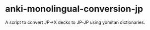 # anki-monolingual-conversion-jp
A script to convert JP->X decks to JP-JP using yomitan dictionaries.
